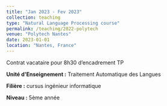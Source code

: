 ```yaml
---
title: "Jan 2023 - Fev 2023"
collection: teaching
type: "Natural Language Processing course"
permalink: /teaching/2022-polytech
venue: "Polytech Nantes"
date: 2023-01-01
location: "Nantes, France"
---
```


Contrat vacataire pour 8h30 d’encadrement TP

**Unité d'Enseignement :** Traitement Automatique des Langues 

**Filière :** cursus ingénieur informatique

**Niveau :** 5ème année 
